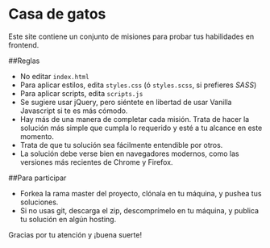 # Casa de gatos

Este site contiene un conjunto de misiones para probar tus habilidades en frontend.

##Reglas

- No editar `index.html`
- Para aplicar estilos, edita `styles.css` (ó `styles.scss`, si prefieres _SASS_)
- Para aplicar scripts, edita `scripts.js`
- Se sugiere usar jQuery, pero siéntete en libertad de usar Vanilla Javascript si te es más cómodo.
- Hay más de una manera de completar cada misión. Trata de hacer la solución más simple que cumpla lo requerido y esté a tu alcance en este momento.
- Trata de que tu solución sea fácilmente entendible por otros.
- La solución debe verse bien en navegadores modernos, como las versiones más recientes de Chrome y Firefox.

##Para participar

- Forkea la rama master del proyecto, clónala en tu máquina, y pushea tus soluciones.
- Si no usas git, descarga el zip, descomprímelo en tu máquina, y publica tu solución en algún hosting.

Gracias por tu atención y ¡buena suerte!